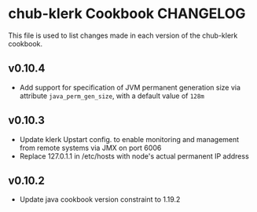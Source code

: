 chub-klerk Cookbook CHANGELOG
=======================
This file is used to list changes made in each version of the chub-klerk cookbook.

v0.10.4
-------
- Add support for specification of JVM permanent generation size via attribute `java_perm_gen_size`, with a default value of `128m`

v0.10.3
-------
- Update klerk Upstart config. to enable monitoring and management from remote systems via JMX on port 6006
- Replace 127.0.1.1 in /etc/hosts with node's actual permanent IP address

v0.10.2
-------
- Update java cookbook version constraint to 1.19.2


